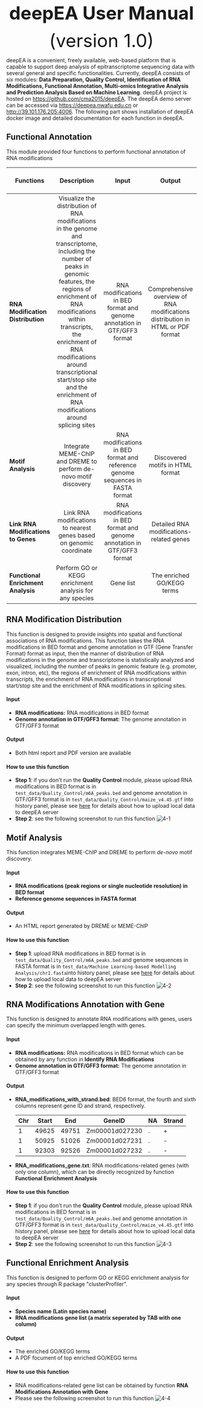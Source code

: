 <div align='center' >
<p><font size='70'><strong>deepEA User Manual</strong></font></p>
<font size='100'>(version 1.0)</font>
</div>

deepEA is a convenient, freely available, web-based platform that is capable to support deep analysis of epitranscriptome sequencing data with several general and specific functionalities. Currently, deepEA consists of six modules: **Data Preparation, Quality Control, Identification of RNA Modifications, Functional Annotation, Multi-omics Integrative Analysis and Prediction Analysis Based on Machine Learning**. deepEA project is hosted on https://github.com/cma2015/deepEA. The deepEA demo server can be accessed via https://deepea.nwafu.edu.cn or http://39.101.176.205:4006. The following part shows installation of deepEA docker image and detailed documentation for each function in deepEA.

## Functional Annotation

This module provided four functions to perform functional annotation of RNA modifications

| **Functions**                       |                       **Description**                        |                          **Input**                           |                          **Output**                          | Time  (test data) |                        **Reference**                         |
| ----------------------------------- | :----------------------------------------------------------: | :----------------------------------------------------------: | :----------------------------------------------------------: | ----------------- | :----------------------------------------------------------: |
| **RNA Modification Distribution**   | Visualize the distribution of RNA modifications in the genome and transcriptome, including the number of peaks in genomic features, the regions of enrichment of RNA modifications within transcripts, the enrichment of RNA modifications around transcriptional start/stop site and the enrichment of RNA modifications around splicing sites | RNA modifications in BED format and genome annotation in GTF/GFF3 format | Comprehensive overview of RNA modifications distribution in HTML or PDF format | ～1 min           |                       In-house scripts                       |
| **Motif Analysis**                  | Integrate MEME-ChIP and DREME to perform de-novo motif discovery | RNA modifications in BED format and reference genome sequences in FASTA format |               Discovered motifs in HTML format               | ~4s               | <a href="https://academic.oup.com/bioinformatics/article/27/12/1653/257754" target="_blank">Timothy <I>et al</I>., 2011, Bioinformatics</a>,<a href="https://academic.oup.com/bioinformatics/article/27/12/1696/255896" target="_blank">Philip <I>et al</I>., 2011, Bioinformatics</a>,<a href="https://doi.org/10.1016/j.molcel.2010.05.004" target="_blank">Heinz <I>et al</I>., 2010, Molecular Cell</a> |
| **Link RNA Modifications to Genes** | Link RNA modifications to nearest genes based on genomic coordinate | RNA modifications in BED format and genome annotation in GTF/GFF3 format |           Detailed RNA modifications-related genes           | ~5s               |                       In-house scripts                       |
| **Functional Enrichment Analysis**  |    Perform GO or KEGG enrichment analysis for any species    |                          Gene list                           |                  The enriched GO/KEGG terms                  | ~6 mins           | <a href="https://doi.org/10.1089/omi.2011.0118" target="_blank">Yu <I>et al</I>., 2012, OMICS</a> |

## **RNA Modification Distribution**

This function is designed to provide insights into spatial and functional associations of RNA modifications. This function takes the RNA modifications in BED format and genome annotation in GTF (Gene Transfer Format) format as input, then the manner of distribution of RNA modifications in the genome and transcriptome is statistically analyzed and visualized, including the number of peaks in genomic feature (e.g. promoter, exon, intron, etc), the regions of enrichment of RNA modifications within transcripts, the enrichment of RNA modifications in transcriptional start/stop site and the enrichment of RNA modifications in splicing sites.

#### Input

- **RNA modifications:** RNA modifications in BED format
- **Genome annotation in GTF/GFF3 format:** The genome annotation in GTF/GFF3 format

#### Output

- Both html report and PDF version are available

#### How to use this function

- **Step 1**: if you don't run the **Quality Control** module, please upload RNA modifications in BED format is in `test_data/Quality_Control/m6A_peaks.bed` and genome annotation in GTF/GFF3 format is in `test_data/Quality_Control/maize_v4.45.gtf` into history panel, please see <a href="https://deepea.nwafu.edu.cn/static/tutorial/2-Quality%20Control.html" target="_blank">here</a> for details about how to upload local data to deepEA server
- **Step 2**: see the following screenshot to run this function
	![4-1](../assets/img/4-1.png)

## Motif Analysis

This function integrates MEME-ChIP and DREME to perform *de-novo* motif discovery.

#### Input

- **RNA modifications (peak regions or single nucleotide resolution) in BED format**
- **Reference genome sequences in FASTA format**

#### Output

- An HTML report generated by DREME or MEME-ChIP

#### How to use this function

- **Step 1**: upload RNA modifications in BED format is in `test_data/Quality_Control/m6A_peaks.bed` and genome sequences in FASTA format is in `test_data/Machine Learning-based Modelling Analysis/chr1.fasta`into history panel, please see <a href="https://deepea.nwafu.edu.cn/static/tutorial/2-Quality%20Control.html" target="_blank">here</a> for details about how to upload local data to deepEA server
- **Step 2**: see the following screenshot to run this function
  ![4-2](../assets/img/4-2.png)


## **RNA Modifications Annotation with Gene**
This function is designed to annotate RNA modifications with genes, users can specify the minimum overlapped length with genes.

#### Input
- **RNA modifications:** RNA modifications in BED format which can be obtained by any function in **Identify RNA Modifications**
- **Genome annotation in GTF/GFF3 format:** The genome annotation in GTF/GFF3 format

#### Output

- **RNA_modifications_with_strand.bed**: BED6 format, the fourth and sixth columns represent gene ID and strand, respectively.

  | Chr  | Start | End   | GeneID         | NA   | Strand |
  | ---- | ----- | ----- | -------------- | ---- | ------ |
  | 1    | 49625 | 49751 | Zm00001d027230 | .    | +      |
  | 1    | 50925 | 51026 | Zm00001d027231 | .    | -      |
  | 1    | 92303 | 92526 | Zm00001d027232 | .    | -      |

- **RNA_modifications_gene.txt**: RNA modifications-related genes (with only one column), which can be directly recognized by function **Functional Enrichment Analysis**

#### How to use this function

- **Step 1**: if you don't run the **Quality Control** module, please upload RNA modifications in BED format is in `test_data/Quality_Control/m6A_peaks.bed` and genome annotation in GTF/GFF3 format is in `test_data/Quality_Control/maize_v4.45.gtf` into history panel, please see <a href="https://deepea.nwafu.edu.cn/static/tutorial/2-Quality%20Control.html" target="_blank">here</a> for details about how to upload local data to deepEA server
- **Step 2**: see the following screenshot to run this function
  ![4-3](../assets/img/4-3.png)

## Functional Enrichment Analysis

This function is designed to perform GO or KEGG enrichment analysis for any species through R package "clusterProfiler".

#### Input

- **Species name (Latin species name)**
- **RNA modifications gene list (a matrix seperated by TAB with one column)**

#### Output

- The enriched GO/KEGG terms
- A PDF focument of top enriched GO/KEGG terms

#### How to use this function

- RNA modifications-related gene list can be obtained by function **RNA Modifications Annotation with Gene**
- Please see the following screenshot to run this function
	![4-4](../assets/img/4_4.png)

